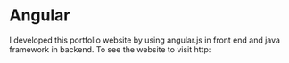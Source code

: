# Angular
I developed this portfolio website by using angular.js in front end and java framework in backend. To see the website to visit http:
